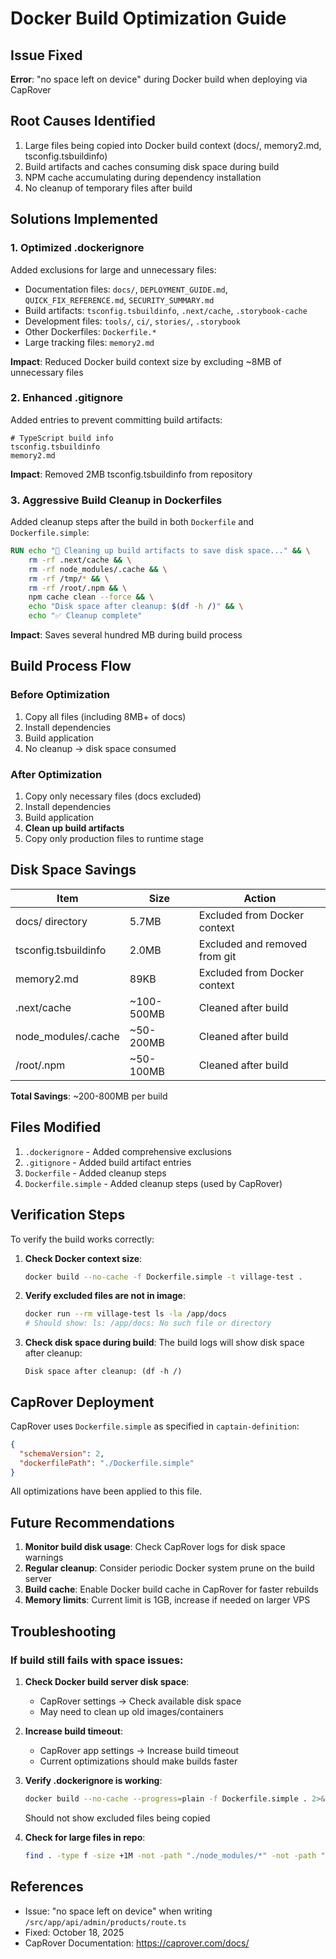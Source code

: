 # Docker Build Optimization Guide

## Issue Fixed
**Error**: "no space left on device" during Docker build when deploying via CapRover

## Root Causes Identified
1. Large files being copied into Docker build context (docs/, memory2.md, tsconfig.tsbuildinfo)
2. Build artifacts and caches consuming disk space during build
3. NPM cache accumulating during dependency installation
4. No cleanup of temporary files after build

## Solutions Implemented

### 1. Optimized .dockerignore
Added exclusions for large and unnecessary files:
- Documentation files: `docs/`, `DEPLOYMENT_GUIDE.md`, `QUICK_FIX_REFERENCE.md`, `SECURITY_SUMMARY.md`
- Build artifacts: `tsconfig.tsbuildinfo`, `.next/cache`, `.storybook-cache`
- Development files: `tools/`, `ci/`, `stories/`, `.storybook`
- Other Dockerfiles: `Dockerfile.*`
- Large tracking files: `memory2.md`

**Impact**: Reduced Docker build context size by excluding ~8MB of unnecessary files

### 2. Enhanced .gitignore
Added entries to prevent committing build artifacts:
```
# TypeScript build info
tsconfig.tsbuildinfo
memory2.md
```

**Impact**: Removed 2MB tsconfig.tsbuildinfo from repository

### 3. Aggressive Build Cleanup in Dockerfiles
Added cleanup steps after the build in both `Dockerfile` and `Dockerfile.simple`:

```dockerfile
RUN echo "🧹 Cleaning up build artifacts to save disk space..." && \
    rm -rf .next/cache && \
    rm -rf node_modules/.cache && \
    rm -rf /tmp/* && \
    rm -rf /root/.npm && \
    npm cache clean --force && \
    echo "Disk space after cleanup: $(df -h /)" && \
    echo "✅ Cleanup complete"
```

**Impact**: Saves several hundred MB during build process

## Build Process Flow

### Before Optimization
1. Copy all files (including 8MB+ of docs)
2. Install dependencies
3. Build application
4. No cleanup → disk space consumed

### After Optimization
1. Copy only necessary files (docs excluded)
2. Install dependencies
3. Build application
4. **Clean up build artifacts**
5. Copy only production files to runtime stage

## Disk Space Savings

| Item | Size | Action |
|------|------|--------|
| docs/ directory | 5.7MB | Excluded from Docker context |
| tsconfig.tsbuildinfo | 2.0MB | Excluded and removed from git |
| memory2.md | 89KB | Excluded from Docker context |
| .next/cache | ~100-500MB | Cleaned after build |
| node_modules/.cache | ~50-200MB | Cleaned after build |
| /root/.npm | ~50-100MB | Cleaned after build |

**Total Savings**: ~200-800MB per build

## Files Modified

1. `.dockerignore` - Added comprehensive exclusions
2. `.gitignore` - Added build artifact entries
3. `Dockerfile` - Added cleanup steps
4. `Dockerfile.simple` - Added cleanup steps (used by CapRover)

## Verification Steps

To verify the build works correctly:

1. **Check Docker context size**:
   ```bash
   docker build --no-cache -f Dockerfile.simple -t village-test .
   ```

2. **Verify excluded files are not in image**:
   ```bash
   docker run --rm village-test ls -la /app/docs
   # Should show: ls: /app/docs: No such file or directory
   ```

3. **Check disk space during build**:
   The build logs will show disk space after cleanup:
   ```
   Disk space after cleanup: (df -h /)
   ```

## CapRover Deployment

CapRover uses `Dockerfile.simple` as specified in `captain-definition`:
```json
{
  "schemaVersion": 2,
  "dockerfilePath": "./Dockerfile.simple"
}
```

All optimizations have been applied to this file.

## Future Recommendations

1. **Monitor build disk usage**: Check CapRover logs for disk space warnings
2. **Regular cleanup**: Consider periodic Docker system prune on the build server
3. **Build cache**: Enable Docker build cache in CapRover for faster rebuilds
4. **Memory limits**: Current limit is 1GB, increase if needed on larger VPS

## Troubleshooting

### If build still fails with space issues:

1. **Check Docker build server disk space**:
   - CapRover settings → Check available disk space
   - May need to clean up old images/containers

2. **Increase build timeout**:
   - CapRover app settings → Increase build timeout
   - Current optimizations should make builds faster

3. **Verify .dockerignore is working**:
   ```bash
   docker build --no-cache --progress=plain -f Dockerfile.simple . 2>&1 | grep "COPY . ."
   ```
   Should not show excluded files being copied

4. **Check for large files in repo**:
   ```bash
   find . -type f -size +1M -not -path "./node_modules/*" -not -path "./.git/*"
   ```

## References

- Issue: "no space left on device" when writing `/src/app/api/admin/products/route.ts`
- Fixed: October 18, 2025
- CapRover Documentation: https://caprover.com/docs/
